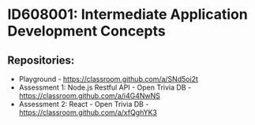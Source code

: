 # ID608001: Intermediate Application Development Concepts

## Repositories:
- Playground - https://classroom.github.com/a/SNd5oi2t
- Assessment 1: Node.js Restful API - Open Trivia DB - https://classroom.github.com/a/i4G4NwNS
- Assessment 2: React - Open Trivia DB - https://classroom.github.com/a/xfQghYK3

